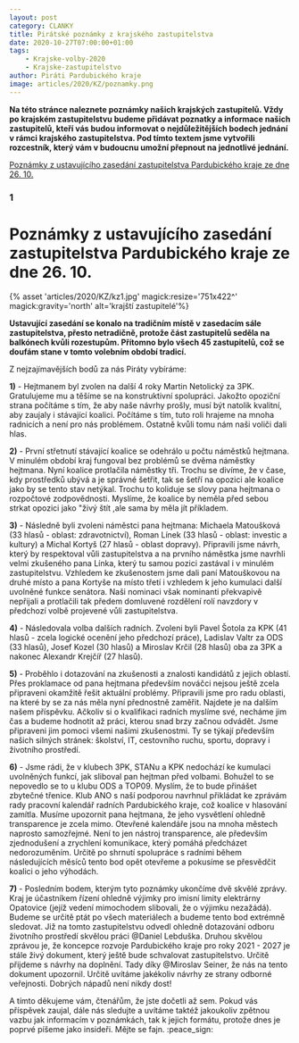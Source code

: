 ```yaml
---
layout: post
category: CLANKY
title: Pirátské poznámky z krajského zastupitelstva
date: 2020-10-27T07:00:00+01:00
tags:
    - Krajske-volby-2020
    - Krajske-zastupitelstvo
author: Piráti Pardubického kraje
image: articles/2020/KZ/poznamky.png
---
```

**Na této stránce naleznete poznámky našich krajských zastupitelů. Vždy po krajském zastupitelstvu budeme přidávat poznatky a informace našich zastupitelů, kteří vás budou informovat o nejdůležitějších bodech jednání v rámci krajského zastupitelstva. Pod tímto textem jsme vytvořili rozcestník, který vám v budoucnu umožní přepnout na jednotlivé jednání.**

[Poznámky z ustavujícího zasedání zastupitelstva Pardubického kraje ze dne 26. 10.](###1)

### 1
# Poznámky z ustavujícího zasedání zastupitelstva Pardubického kraje ze dne 26. 10.

{% asset 'articles/2020/KZ/kz1.jpg' magick:resize='751x422^' magick:gravity='north' alt='krajští zastupitelé'%}

**Ustavující zasedání se konalo na tradičním místě v zasedacím sále zastupitelstva, přesto netradičně, protože část zastupitelů seděla na balkónech kvůli rozestupům. Přítomno bylo všech 45 zastupitelů, což se doufám stane v tomto volebním období tradicí.**

Z nejzajímavějších bodů za nás Piráty vybíráme:

**1)** - Hejtmanem byl zvolen na další 4 roky Martin Netolický za 3PK. Gratulujeme mu a těšíme se na konstruktivní spolupráci. Jakožto opoziční strana počítáme s tím, že aby naše návrhy prošly, musí být natolik kvalitní, aby zaujaly i stávající koalici. Počítáme s tím, tuto roli hrajeme na mnoha radnicích a není pro nás problémem. Ostatně kvůli tomu nám naši voliči dali hlas.

**2)** - První střetnutí stávající koalice se odehrálo u počtu náměstků hejtmana. V minulém období kraj fungoval bez problémů se dvěma náměstky hejtmana. Nyní koalice protlačila náměstky tři. Trochu se divíme, že v čase, kdy prostředků ubývá a je správné šetřit, tak se šetří na opozici ale koalice jako by se tento stav netýkal. Trochu to koliduje se slovy pana hejtmana o rozpočtové zodpovědnosti. Myslíme, že koalice by neměla před sebou strkat opozici jako "živý štít ,ale sama by měla jít příkladem.

**3)** - Následně byli zvoleni náměstci pana hejtmana: Michaela Matoušková (33 hlasů - oblast: zdravotnictví), Roman Línek (33 hlasů - oblast: investic a kultury) a Michal Kortyš (27 hlasů - oblast dopravy). Připravili jsme návrh, který by respektoval vůli zastupitelstva a na prvního náměstka jsme navrhli velmi zkušeného pana Línka, který tu samou pozici zastával i v minulém zastupitelstvu. Vzhledem ke zkušenostem jsme dali paní Matouškovou na druhé místo a pana Kortyše na místo třetí i vzhledem k jeho kumulaci další uvolněné funkce senátora. Naši nominaci však nominanti překvapivě nepřijali a protlačili tak předem domluvené rozdělení rolí navzdory v předchozí volbě projevené vůli zastupitelstva.

**4)** - Následovala volba dalších radních. Zvoleni byli Pavel Šotola za KPK (41 hlasů - zcela logické ocenění jeho předchozí práce), Ladislav Valtr za ODS (33 hlasů), Josef Kozel (30 hlasů) a Miroslav Krčil (28 hlasů) oba za 3PK a nakonec Alexandr Krejčíř (27 hlasů).

**5)** - Proběhlo i dotazování na zkušenosti a znalosti kandidátů z jejich oblastí. Přes proklamace od pana hejtmana především nováčci nejsou ještě zcela připraveni okamžitě řešit aktuální problémy. Připravili jsme pro radu oblasti, na které by se za nás měla nyní přednostně zaměřit. Najdete je na dalším našem příspěvku. Ačkoliv si o kvalifikaci radních myslíme své, necháme jim čas a budeme hodnotit až práci, kterou snad brzy začnou odvádět. Jsme připraveni jim pomoci všemi našimi zkušenostmi. Ty se týkají především našich silných stránek: školství, IT, cestovního ruchu, sportu, dopravy i životního prostředí.

**6)** - Jsme rádi, že v klubech 3PK, STANu a KPK nedochází ke kumulaci uvolněných funkcí, jak sliboval pan hejtman před volbami. Bohužel to se nepovedlo se to u klubu ODS a TOP09. Myslím, že to bude přinášet zbytečné třenice. Klub ANO s naší podporou navrhnul přikládat ke zprávám rady pracovní kalendář radních Pardubického kraje, což koalice v hlasování zamítla. Musíme upozornit pana hejtmana, že jeho vysvětlení ohledně transparence je zcela mimo. Otevřené kalendáře jsou na mnoha městech naprosto samozřejmé. Není to jen nástroj transparence, ale především zjednodušení a zrychlení komunikace, který pomáhá předcházet nedorozuměním. Určitě po shrnutí spolupráce s radními během následujících měsíců tento bod opět otevřeme a pokusíme se přesvědčit koalici o jeho výhodách.

**7)** - Posledním bodem, kterým tyto poznámky ukončíme dvě skvělé zprávy. Kraj je účastníkem řízení ohledně výjimky pro imisní limity elektrárny Opatovice (jejíž vedení mimochodem slibovali, že o výjimku nezažádá). Budeme se určitě ptát po všech materiálech a budeme tento bod extrémně sledovat. Již na tomto zastupitelstvu odvedl ohledně dotazování odboru životního prostředí skvělou práci @Daniel Lebduška. Druhou skvělou zprávou je, že koncepce rozvoje Pardubického kraje pro roky 2021 - 2027 je stále živý dokument, který ještě bude schvalovat zastupitelstvo. Určitě přijdeme s návrhy na doplnění. Tady díky @Miroslav Seiner, že nás na tento dokument upozornil. Určitě uvítáme jakékoliv návrhy ze strany odborné veřejnosti. Dobrých nápadů není nikdy dost!

A tímto děkujeme vám, čtenářům, že jste dočetli až sem. Pokud vás příspěvek zaujal, dále nás sledujte a uvítáme taktéž jakoukoliv zpětnou vazbu jak informacím v poznámkách, tak k jejich formátu, protože dnes je poprvé píšeme jako insideři. Mějte se fajn. :peace_sign:


